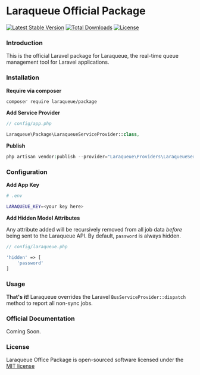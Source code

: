 # Laraqueue Official Package

[![Latest Stable Version](https://poser.pugx.org/laraqueue/package/version)](https://packagist.org/packages/laraqueue/package)
[![Total Downloads](https://poser.pugx.org/laraqueue/package/downloads)](https://packagist.org/packages/laraqueue/package)
[![License](https://poser.pugx.org/laraqueue/package/license)](https://packagist.org/packages/laraqueue/package)

### Introduction

This is the official Laravel package for Laraqueue, the real-time queue management tool for Laravel applications.

### Installation

**Require via composer**
```bash
composer require laraqueue/package
```

**Add Service Provider**
```php
// config/app.php

Laraqueue\Package\LaraqueueServiceProvider::class,
```

**Publish**
```php
php artisan vendor:publish --provider="Laraqueue\Providers\LaraqueueServiceProvider"
```

### Configuration
**Add App Key**
```bash
# .env

LARAQUEUE_KEY=<your key here>
```

**Add Hidden Model Attributes**

Any attribute added will be recursively removed from all job data _before_ being sent to the Laraqueue API. By default, `password` is always hidden.
```php
// config/laraqueue.php

'hidden' => [
    'password'
]

```

### Usage
**That's it!** Laraqueue overrides the Laravel `BusServiceProvider::dispatch` method to report all non-sync jobs.


### Official Documentation
Coming Soon.

### License
Laraqueue Office Package is open-sourced software licensed under the [MIT license](http://opensource.org/licenses/MIT)
